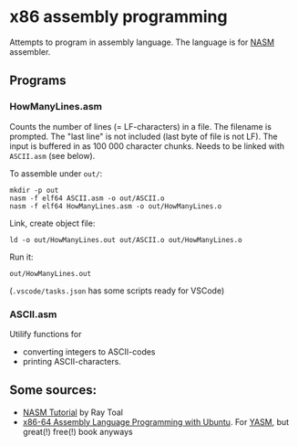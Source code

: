 # x86 assembly programming

Attempts to program in assembly language. The language is for [NASM](https://www.nasm.us) assembler. 

## Programs

### HowManyLines.asm
Counts the number of lines (= LF-characters) in a file. The filename is prompted. The "last line" is not included (last byte of file is not LF). The input is buffered in as 100 000 character chunks. Needs to be linked with `ASCII.asm` (see below).

To assemble under `out/`:

    mkdir -p out
    nasm -f elf64 ASCII.asm -o out/ASCII.o
    nasm -f elf64 HowManyLines.asm -o out/HowManyLines.o

Link, create object file:

    ld -o out/HowManyLines.out out/ASCII.o out/HowManyLines.o

Run it:

    out/HowManyLines.out

(`.vscode/tasks.json` has some scripts ready for VSCode)

### ASCII.asm

Utilify functions for 
- converting integers to ASCII-codes
- printing ASCII-characters.


## Some sources:
 - [NASM Tutorial](https://cs.lmu.edu/~ray/notes/nasmtutorial) by Ray Toal
 - [x86-64 Assembly Language Programming with Ubuntu](http://www.egr.unlv.edu/~ed/x86.html). For [YASM](https://yasm.tortall.net/), but great(!) free(!) book anyways

